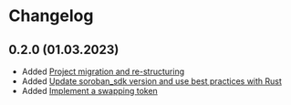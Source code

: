 # Changelog

## 0.2.0 (01.03.2023)

- Added [Project migration and re-structuring](https://github.com/kommitters/mtk-automation/issues/2)
- Added [Update soroban_sdk version and use best practices with Rust](https://github.com/kommitters/mtk-automation/issues/16)
- Added [Implement a swapping token](https://github.com/kommitters/mtk-automation/issues/21)
